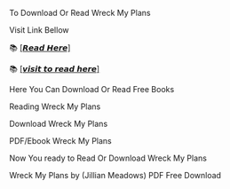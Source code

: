 To Download Or Read Wreck My Plans

Visit Link Bellow

📚 [[𝙍𝙚𝙖𝙙 𝙃𝙚𝙧𝙚]](https://slicefile.web.app/krakenfiles/210051590)

📚 [[𝙫𝙞𝙨𝙞𝙩 𝙩𝙤 𝙧𝙚𝙖𝙙 𝙝𝙚𝙧𝙚]](https://uk.ebookarea.xyz/?book=210051590-wreck-my-plans)

Here You Can Download Or Read Free Books

Reading Wreck My Plans

Download Wreck My Plans

PDF/Ebook Wreck My Plans

Now You ready to Read Or Download Wreck My Plans

Wreck My Plans by (Jillian Meadows) PDF Free Download
